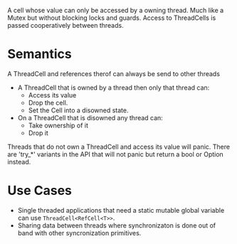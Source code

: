 A cell whose value can only be accessed by a owning thread.  Much like a Mutex but without
blocking locks and guards. Access to ThreadCells is passed cooperatively between threads.


# Semantics

A ThreadCell and references therof can always be send to other threads

 * A ThreadCell that is owned by a thread then only that thread can:
   * Access its value
   * Drop the cell.
   * Set the Cell into a disowned state.
 * On a ThreadCell that is disowned any thread can:
   * Take ownership of it
   * Drop it

Threads that do not own a ThreadCell and access its value will panic.  There are 'try_*'
variants in the API that will not panic but return a bool or Option instead.


# Use Cases

 * Single threaded applications that need a static mutable global variable can use
   `ThreadCell<RefCell<T>>`.
 * Sharing data between threads where synchronizaton is done out of band with other
   syncronization primitives.
